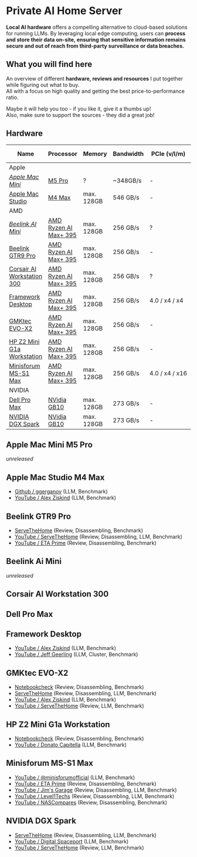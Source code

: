 # Private AI Home Server

**Local AI hardware** offers a compelling alternative to cloud-based solutions for running LLMs.
By leveraging local edge computing, users can **process and store their data on-site,
ensuring that sensitive information remains secure and out of reach from third-party surveillance or data breaches.**

## What you will find here

An overview of different **hardware, reviews and resources** I put together while figuring out what to buy.\
All with a focus on high quality and getting the best price-to-performance ratio.

Maybe it will help you too - if you like it, give it a thumbs up!\
Also, make sure to support the sources - they did a great job!

## Hardware

| Name                                         | Processor                               | Memory     | Bandwidth | PCIe (v/l/m)   | Ethernet  | Fan Noise (idle/load) |
| -------------------------------------------- | --------------------------------------- | ---------- | --------- | -------------- | --------- | --------------------- |
| Apple                                        |                                         |            |           |                |           |                       |
| _[Apple Mac Mini][apple-mini-m5-pro]_        | [M5 Pro][apple-mini-m5-pro]             | ?          | ~348GB/s  | -              | 10G       | 0db / ?               |
| [Apple Mac Studio][apple-studio-m4-max]      | [M4 Max][apple-studio-m4-max]           | max. 128GB | 546 GB/s  | -              | 10G       | 0db / 44db            |
| AMD                                          |                                         |            |           |                |           |                       |
| _[Beelink AI Mini][beelink-ai-mini]_         | [AMD Ryzen AI Max+ 395][amd-strix-halo] | max. 128GB | 256 GB/s  | ?              | ?         | ?                     |
| [Beelink GTR9 Pro][beelink-gtr9-pro]         | [AMD Ryzen AI Max+ 395][amd-strix-halo] | max. 128GB | 256 GB/s  | -              | 10G (2x)  | ?                     |
| [Corsair AI Workstation 300][corsair-ai-300] | [AMD Ryzen AI Max+ 395][amd-strix-halo] | max. 128GB | 256 GB/s  | ?              | 2.5G      | ?                     |
| [Framework Desktop][framework-desktop]       | [AMD Ryzen AI Max+ 395][amd-strix-halo] | max. 128GB | 256 GB/s  | 4.0 / x4 / x4  | 5G        | 0dB / 48dB            |
| [GMKtec EVO-X2][gmktec-evo-x2]               | [AMD Ryzen AI Max+ 395][amd-strix-halo] | max. 128GB | 256 GB/s  | -              | 2.5G      | 27dB / 55dB           |
| [HP Z2 Mini G1a Workstation][hp-z2-mini]     | [AMD Ryzen AI Max+ 395][amd-strix-halo] | max. 128GB | 256 GB/s  | -              | 2.5G      | 32dB / 67dB           |
| [Minisforum MS-S1 Max][minisforum-s1max]     | [AMD Ryzen AI Max+ 395][amd-strix-halo] | max. 128GB | 256 GB/s  | 4.0 / x4 / x16 | 10G (2x)  | ?                     |
| NVIDIA                                       |                                         |            |           |                |           |                       |
| [Dell Pro Max][dell-pro-max]                 | [NVidia GB10][nvidia-grace-blackwell]   | max. 128GB | 273 GB/s  | -              | 200G (2x) | ?                     |
| [NVIDIA DGX Spark][nvidia-dgx-spark]         | [NVidia GB10][nvidia-grace-blackwell]   | max. 128GB | 273 GB/s  | -              | 200G (2x) | ?                     |

<!-- npus -->

[amd-strix-halo]: https://www.amd.com/en/products/processors/laptop/ryzen/ai-300-series/amd-ryzen-ai-max-plus-395.html
[apple-studio-m4-max]: https://www.apple.com/shop/buy-mac/mac-studio/apple-m4-max-with-14-core-cpu-32-core-gpu-16-core-neural-engine-36gb-memory-512gb
[apple-mini-m5-pro]: https://www.apple.com/shop/buy-mac/mac-mini/apple-m5-pro-chip-with-12-core-cpu-16-core-gpu-24gb-memory-512gb
[nvidia-grace-blackwell]: https://www.nvidia.com/en-us/data-center/technologies/blackwell-architecture/

<!-- products -->

[beelink-ai-mini]: https://x.com/Beelinkofficial/status/1920082850311029142
[beelink-gtr9-pro]: https://www.bee-link.com/en/products/beelink-gtr9-pro-amd-ryzen-ai-max-395
[corsair-ai-300]: https://www.corsair.com/us/en/p/gaming-computers/cs-9080002-na/corsair-ai-workstation-300
[dell-pro-max]: https://www.dell.com/en-us/lp/dell-pro-max-nvidia-ai-dev-premier
[framework-desktop]: https://frame.work/en/en/desktop
[gmktec-evo-x2]: https://www.gmktec.com/products/amd-ryzen%E2%84%A2-ai-max-395-evo-x2-ai-mini-pc
[hp-z2-mini]: https://www.hp.com/us-en/workstations/z2-mini-a.html
[minisforum-s1max]: https://minisforumpc.eu/products/minisforum-ms-s1-max-mini-pc
[nvidia-dgx-spark]: https://www.nvidia.com/en-us/products/workstations/dgx-spark/

## Apple Mac Mini M5 Pro

_unreleased_

## Apple Mac Studio M4 Max

- [Github / ggerganov](https://github.com/ggml-org/llama.cpp/discussions/4167) (LLM, Benchmark)
- [YouTube / Alex Ziskind](https://www.youtube.com/watch?v=ZmY35-ifJuo) (LLM, Benchmark)

## Beelink GTR9 Pro

- [ServeTheHome](https://www.servethehome.com/beelink-gtr9-pro-review-amd-ryzen-ai-max-395-system-with-128gb-and-dual-10gbe/) (Review, Disassembling, Benchmark)
- [YouTube / ServeTheHome](https://www.youtube.com/watch?v=pHB3-9AG6tw) (Review, Disassembling, LLM, Benchmark)
- [YouTube / ETA Prime](https://www.youtube.com/watch?v=t6c5RZqo6Do) (Review, Disassembling, Benchmark)

## Beelink Ai Mini

_unreleased_

## Corsair AI Workstation 300

## Dell Pro Max

## Framework Desktop

- [YouTube / Alex Ziskind](https://www.youtube.com/watch?v=ZmY35-ifJuo) (LLM, Benchmark)
- [YouTube / Jeff Geerling](https://www.youtube.com/watch?v=N5xhOqlvRh4) (LLM, Cluster, Benchmark)

## GMKtec EVO-X2

- [Notebookcheck](https://www.notebookcheck.com/Einer-der-besten-Mini-PCs-2025-AMD-Ryzen-AI-Max-395-und-Radeon-8060S-mit-mit-Top-Leistung-im-GMKtec-EVO-X2-getestet.1096325.0.html) (Review, Disassembling, Benchmark)
- [ServeTheHome](https://www.servethehome.com/gmktec-evo-x2-review-an-amd-ryzen-ai-max-395-powerhouse/) (Review, Disassembling, LLM, Benchmark)
- [YouTube / Alex Ziskind](https://www.youtube.com/watch?v=B7GDr-VFuEo) (LLM, Benchmark)
- [YouTube / ServeTheHome](https://www.youtube.com/watch?v=BTIUL-yaY4s) (Review, LLM, Benchmark)

## HP Z2 Mini G1a Workstation

- [Notebookcheck](https://www.notebookcheck.com/HP-Z2-Mini-G1a-mit-AMD-Strix-Halo-im-Test-Kompakte-Workstation-mit-Ryzen-AI-Max-und-Radeon-RX-8060S.1059460.0.html) (Review, Disassembling, Benchmark)
- [YouTube / Donato Capitella](https://www.youtube.com/watch?v=wCBLMXgk3No) (LLM, Benchmark)

## Minisforum MS-S1 Max

- [YouTube / @minisforumofficial](https://www.youtube.com/shorts/xMdFTIH5dRA) (LLM, Benchmark)
- [YouTube / ETA Prime](https://www.youtube.com/watch?v=uIjvpuFzQps) (Review, Disassembling, Benchmark)
- [YouTube / Jim's Garage](https://www.youtube.com/watch?v=LbXwXnXZNzs) (Review, Disassembling, LLM, Benchmark)
- [YouTube / Level1Techs](https://www.youtube.com/watch?v=TvNYpyA1ZGk) (Review, Disassembling, LLM, Benchmark)
- [YouTube / NASCompares](https://www.youtube.com/watch?v=8Ww2bWpVi4Q) (Review, Disassembling, Benchmark)

## NVIDIA DGX Spark

- [ServeTheHome](https://www.servethehome.com/nvidia-dgx-spark-review-the-gb10-machine-is-so-freaking-cool/) (Review, Disassembling, LLM, Benchmark)
- [YouTube / Digital Spaceport](https://www.youtube.com/watch?v=md6a4ENM9pg) (LLM, Benchmark)
- [YouTube / ServeTheHome](https://www.youtube.com/watch?v=rKOoOmIpK3I) (Review, LLM, Benchmark)
